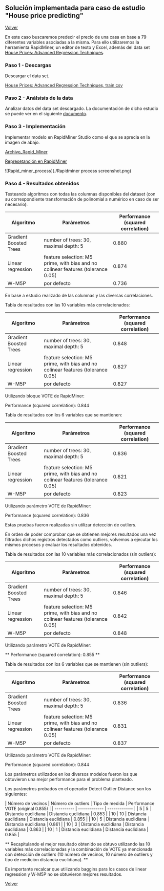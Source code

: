## Solución implementada para caso de estudio "House price predicting"
[Volver](../index.md)

En este caso buscaremos predecir el precio de una casa en base a 79 diferentes variables asociadas a la misma. Para ello utilizaremos la herramienta RapidMiner, un editor de texto y Excel, además del data set [House Prices: Advanced Regression Techniques](https://www.kaggle.com/c/house-prices-advanced-regression-techniques/data).

### Paso 1 - Descargas
Descargar el data set.

[House Prices: Advanced Regression Techniques, train.csv](https://www.kaggle.com/c/house-prices-advanced-regression-techniques/data)

### Paso 2 - Análsisis de la data
Analizar datos del data set descargado. La documentación de dicho estudio se puede ver en el siguiente [documento](./Data%20analysis.pdf). 

### Paso 3 - Implementación
Implementar modelo en RapidMiner Studio como el que se aprecia en la imagen de abajo.

[Archivo_Rapid_Miner](./heart_diseases_study.rmp)

[Represetanción en RapidMiner](./Portfolio1Final.zip)

![Rapid_miner_process](./Rapidminer process screenshot.png)

### Paso 4 - Resultados obtenidos

Testeando algoritmos con todas las columnas disponibles del dataset (con su correspondiente transformación de polinomial a numérico en caso de ser necesario).

| Algoritmo  | Parámetros |  Performance (squared correlation) |
| ---------- | ------------- | ------------- |
| Gradient Boosted Trees | number of trees: 30, maximal depth: 5  | 0.880  |
| Linear regression| feature selection: M5 prime, with bias and no colinear features (tolerance 0.05)  | 0.874  |
| W-M5P | por defecto  | 0.736  |


En base a estudio realizado de las columnas y las diversas correlaciones.

Tabla de resultados con las 10 variables más correlacionados:

| Algoritmo  | Parámetros |  Performance (squared correlation) |
| ---------- | ------------- | ------------- |
| Gradient Boosted Trees | number of trees: 30, maximal depth: 5  | 0.848  |
| Linear regression| feature selection: M5 prime, with bias and no colinear features (tolerance 0.05)  | 0.827  |
| W-M5P | por defecto  | 0.827  |

Utilizando bloque VOTE de RapidMiner:

Performance (squared correlation): 0.844

Tabla de resultados con los 6 variables que se mantienen:

| Algoritmo  | Parámetros |  Performance (squared correlation) |
| ---------- | ------------- | ------------- |
| Gradient Boosted Trees | number of trees: 30, maximal depth: 5  | 0.836  |
| Linear regression| feature selection: M5 prime, with bias and no colinear features (tolerance 0.05)  | 0.821  |
| W-M5P | por defecto  | 0.823  |

Utilizando parámetro VOTE de RapidMiner:

Performance (squared correlation): 0.836

Estas pruebas fueron realizadas sin utilizar detección de outliers.

En orden de poder comprobar que se obtienen mejores resultados una vez filtrados dichos registros detectados como outliers, volvemos a ejecutar los mismos procesos y evaluar los resultados obtenidos.

Tabla de resultados con las 10 variables más correlacionados (sin outliers):

| Algoritmo  | Parámetros |  Performance (squared correlation) |
| ---------- | ------------- | ------------- |
| Gradient Boosted Trees | number of trees: 30, maximal depth: 5  | 0.846  |
| Linear regression| feature selection: M5 prime, with bias and no colinear features (tolerance 0.05)  | 0.842  |
| W-M5P | por defecto  | 0.848  |

Utilizando parámetro VOTE de RapidMiner:

 ** Performance (squared correlation): 0.855 **

Tabla de resultados con los 6 variables que se mantienen (sin outliers):

| Algoritmo  | Parámetros |  Performance (squared correlation) |
| ---------- | ------------- | ------------- |
| Gradient Boosted Trees | number of trees: 30, maximal depth: 5  | 0.836  |
| Linear regression| feature selection: M5 prime, with bias and no colinear features (tolerance 0.05)  | 0.831  |
| W-M5P | por defecto  | 0.837 |


Utilizando parámetro VOTE de RapidMiner:

Performance (squared correlation): 0.844 

Los parámetros utilizados en los diversos modelos fueron los que obtuvieron una mejor performance para el problema planteado.

Los parámetros probados en el operador Detect Outlier Distance son los siguientes:

| Número de vecinos  | Número de outliers |  Tipo de medida |  Performance VOTE (original 0.855) |
| ---------- | ------------- | ------------- |
| 5 | 5  | Distancia euclidiana  | Distancia euclidiana | 0.853 |
| 10 | 10  | Distancia euclidiana  | Distancia euclidiana | 0.855 |
| 10 | 5  | Distancia euclidiana  | Distancia euclidiana | 0.861 |
| 10 | 3  | Distancia euclidiana  | Distancia euclidiana | 0.863 |
| 10 | 1  | Distancia euclidiana  | Distancia euclidiana | 0.855 |


** Recapitulando el mejor resultado obtenido se obtuvo utilizando las 10 variables más correlacionadas y la combinación de VOTE ya mencionada con detección de outliers (10 número de vecinos, 10 número de outliers y tipo de medición distancia euclidiana). **


Es importante recalcar que utilizando baggins para los casos de linear regression y W-M5P no se obtuvieron mejores resultados.


[Volver](../index.md)